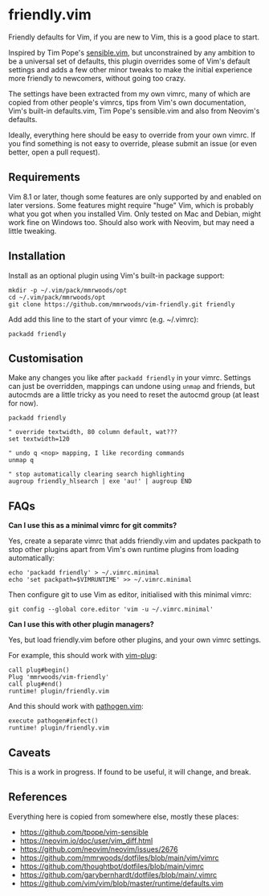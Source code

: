 # friendly.vim

Friendly defaults for Vim, if you are new to Vim, this is a good place to start.

Inspired by Tim Pope's [sensible.vim](https://github.com/tpope/vim-sensible),
but unconstrained by any ambition to be a universal set of defaults, this plugin
overrides some of Vim's default settings and adds a few other minor tweaks to
make the initial experience more friendly to newcomers, without going too crazy.

The settings have been extracted from my own vimrc, many of which are copied
from other people's vimrcs, tips from Vim's own documentation, Vim's built-in
defaults.vim, Tim Pope's sensible.vim and also from Neovim's defaults.

Ideally, everything here should be easy to override from your own vimrc. If you
find something is not easy to override, please submit an issue (or even better,
open a pull request).

## Requirements

Vim 8.1 or later, though some features are only supported by and enabled on
later versions. Some features might require "huge" Vim, which is probably what
you got when you installed Vim. Only tested on Mac and Debian, might work fine
on Windows too. Should also work with Neovim, but may need a little tweaking.

## Installation

Install as an optional plugin using Vim's built-in package support:

```
mkdir -p ~/.vim/pack/mmrwoods/opt
cd ~/.vim/pack/mmrwoods/opt
git clone https://github.com/mmrwoods/vim-friendly.git friendly
```

Add add this line to the start of your vimrc (e.g. ~/.vimrc):

```vim
packadd friendly
```

## Customisation

Make any changes you like after `packadd friendly` in your vimrc. Settings can
just be overridden, mappings can undone using `unmap` and friends, but autocmds
are a little tricky as you need to reset the autocmd group (at least for now).

```vim
packadd friendly

" override textwidth, 80 column default, wat???
set textwidth=120

" undo q <nop> mapping, I like recording commands
unmap q

" stop automatically clearing search highlighting
augroup friendly_hlsearch | exe 'au!' | augroup END
```

## FAQs

**Can I use this as a minimal vimrc for git commits?**

Yes, create a separate vimrc that adds friendly.vim and updates packpath to stop
other plugins apart from Vim's own runtime plugins from loading automatically:

```
echo 'packadd friendly' > ~/.vimrc.minimal
echo 'set packpath=$VIMRUNTIME' >> ~/.vimrc.minimal
```

Then configure git to use Vim as editor, initialised with this minimal vimrc:

```
git config --global core.editor 'vim -u ~/.vimrc.minimal'
```

**Can I use this with other plugin managers?**

Yes, but load friendly.vim before other plugins, and your own vimrc settings.

For example, this should work with [vim-plug](https://github.com/junegunn/vim-plug):

```vim
call plug#begin()
Plug 'mmrwoods/vim-friendly'
call plug#end()
runtime! plugin/friendly.vim
```

And this should work with [pathogen.vim](https://github.com/tpope/vim-pathogen):

```vim
execute pathogen#infect()
runtime! plugin/friendly.vim
```

## Caveats

This is a work in progress. If found to be useful, it will change, and break.

## References

Everything here is copied from somewhere else, mostly these places:

* https://github.com/tpope/vim-sensible
* https://neovim.io/doc/user/vim_diff.html
* https://github.com/neovim/neovim/issues/2676
* https://github.com/mmrwoods/dotfiles/blob/main/vim/vimrc
* https://github.com/thoughtbot/dotfiles/blob/main/vimrc
* https://github.com/garybernhardt/dotfiles/blob/main/.vimrc
* https://github.com/vim/vim/blob/master/runtime/defaults.vim
